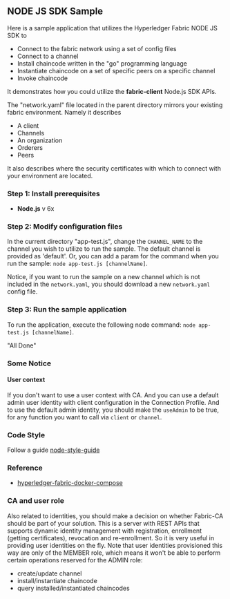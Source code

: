 ## NODE JS SDK Sample

Here is a sample application that utilizes the Hyperledger Fabric NODE JS SDK to 

* Connect to the fabric network using a set of config files
* Connect to a channel
* Install chaincode written in the "go" programming language
* Instantiate chaincode on a set of specific peers on a specific channel
* Invoke chaincode

It demonstrates how you could utilize the **__fabric-client__** Node.js SDK APIs.

The "network.yaml" file located in the parent directory mirrors your existing fabric environment. Namely it describes

* A client
* Channels
* An organization
* Orderers
* Peers 

It also describes where the security certificates with which to connect with your environment are located.

### Step 1: Install prerequisites

* **Node.js** v 6x

### Step 2: Modify configuration files

In the current directory "app-test.js", change the `CHANNEL_NAME` to the channel you wish to utilize to run the sample. The default channel is provided as 'default'.
Or, you can add a param for the command when you run the sample: `node app-test.js [channelName]`. 

Notice, if you want to run the sample on a new channel which is not included in the `network.yaml`, you should download a new `network.yaml` config file.  

### Step 3: Run the sample application

To run the application, execute the following node command: `node app-test.js [channelName]`.

"All Done"


### Some Notice

#### User context
If you don't want to use a user context with CA. And you can use a default admin user identity with client configuration in the Connection Profile. And to use the default admin identity, you should make the `useAdmin` to be true, for any function you want to call via `client` or `channel`.


### Code Style
Follow a guide [node-style-guide](https://github.com/dead-horse/node-style-gui)

### Reference

* [hyperledger-fabric-docker-compose](https://github.com/yeasy/docker-compose-files/tree/master/hyperledger_fabric/v1.2.0)

### CA and user role

Also related to identities, you should make a decision on whether Fabric-CA should be part of your solution. This is a server with REST APIs that supports dynamic identity management with registration, enrollment (getting certificates), revocation and re-enrollment. So it is very useful in providing user identities on the fly. Note that user identities provisioned this way are only of the MEMBER role, which means it won't be able to perform certain operations reserved for the ADMIN role:

* create/update channel
* install/instantiate chaincode
* query installed/instantiated chaincodes
